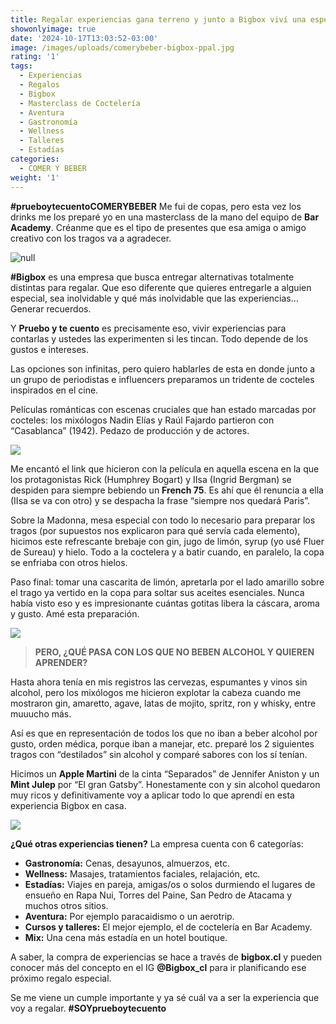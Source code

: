 ```yaml
---
title: Regalar experiencias gana terreno y junto a Bigbox viví una espectacular
showonlyimage: true
date: '2024-10-17T13:03:52-03:00'
image: /images/uploads/comerybeber-bigbox-ppal.jpg
rating: '1'
tags:
  - Experiencias
  - Regalos
  - Bigbox
  - Masterclass de Coctelería
  - Aventura
  - Gastronomía
  - Wellness
  - Talleres
  - Estadías
categories:
  - COMER Y BEBER
weight: '1'
---
```

**\#prueboytecuentoCOMERYBEBER** Me fui de copas, pero esta vez los drinks me los preparé yo en una masterclass de la mano del equipo de **Bar Academy**. Créanme que es el tipo de presentes que esa amiga o amigo creativo con los tragos va a agradecer.

<!--more-->

![null](/images/uploads/comerybeber-bigbox-ppal.jpg)

**\#Bigbox** es una empresa que busca entregar alternativas totalmente distintas para regalar. Que eso diferente que quieres entregarle a alguien especial, sea inolvidable y qué más inolvidable que las experiencias… Generar recuerdos.

Y **Pruebo y te cuento** es precisamente eso, vivir experiencias para contarlas y ustedes las experimenten si les tincan. Todo depende de los gustos e intereses.

Las opciones son infinitas, pero quiero hablarles de esta en donde junto a un grupo de periodistas e influencers preparamos un tridente de cocteles inspirados en el cine. 

Películas románticas con escenas cruciales que han estado marcadas por cocteles: los mixólogos Nadin Elías y Raúl Fajardo partieron con “Casablanca” (1942). Pedazo de producción y de actores.

![](/images/uploads/comerybeber-bigb-french.jpg)

Me encantó el link que hicieron con la película en aquella escena en la que los protagonistas Rick (Humphrey Bogart) y IIsa (Ingrid Bergman) se despiden para siempre bebiendo un **French 75**. Es ahí que él renuncia a ella (IIsa se va con otro) y se despacha la frase “siempre nos quedará Paris”.

Sobre la Madonna, mesa especial con todo lo necesario para preparar los tragos (por supuestos nos explicaron para qué servía cada elemento), hicimos este refrescante brebaje con gin, jugo de limón, syrup (yo usé Fluer de Sureau) y hielo. Todo a la coctelera y a batir cuando, en paralelo, la copa se enfriaba con otros hielos. 

Paso final: tomar una cascarita de limón, apretarla por el lado amarillo sobre el trago ya vertido en la copa para soltar sus aceites esenciales. Nunca había visto eso y es impresionante cuántas gotitas libera la cáscara, aroma y gusto. Amé esta preparación.

![](/images/uploads/comerybeber-bidb-mgcollage.jpg)

> **PERO, ¿QUÉ PASA CON LOS QUE NO BEBEN ALCOHOL Y QUIEREN APRENDER?**

Hasta ahora tenía en mis registros las cervezas, espumantes y vinos sin alcohol, pero los mixólogos me hicieron explotar la cabeza cuando me mostraron gin, amaretto, agave, latas de mojito, spritz, ron y whisky, entre muuucho más. 

Así es que en representación de todos los que no iban a beber alcohol por gusto, orden médica, porque iban a manejar, etc. preparé los 2 siguientes tragos con “destilados” sin alcohol y comparé sabores con los sí tenían.

Hicimos un **Apple Martini** de la cinta “Separados” de Jennifer Aniston y un **Mint Julep** por “El gran Gatsby”. Honestamente con y sin alcohol quedaron muy ricos y definitivamente voy a aplicar todo lo que aprendí en esta experiencia Bigbox en casa.

![](/images/uploads/comerybeber-bigb-verdes-collage.jpg)

**¿Qué otras experiencias tienen?** La empresa cuenta con 6 categorías: 

* **Gastronomía:** Cenas, desayunos, almuerzos, etc.
* **Wellness:** Masajes, tratamientos faciales, relajación, etc.
* **Estadías:** Viajes en pareja, amigas/os o solos durmiendo el lugares de ensueño en Rapa Nui, Torres del Paine, San Pedro de Atacama y muchos otros sitios.
* **Aventura:** Por ejemplo paracaidismo o un aerotrip.
* **Cursos y talleres:** El mejor ejemplo, el de coctelería en Bar Academy.
* **Mix:** Una cena más estadía en un hotel boutique.

A saber, la compra de experiencias se hace a través de **bigbox.cl** y pueden conocer más del concepto en el IG **@Bigbox_cl** para ir planificando ese próximo regalo especial.

Se me viene un cumple importante y ya sé cuál va a ser la experiencia que voy a regalar. **\#SOYprueboytecuento**
